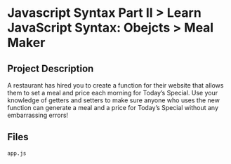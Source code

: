 # Javascript Syntax Part II > Learn JavaScript Syntax: Obejcts > Meal Maker
## Project Description
A restaurant has hired you to create a function for their website that allows
them to set a meal and price each morning for Today’s Special. Use your 
knowledge of getters and setters to make sure anyone who uses the new function 
can generate a meal and a price for Today’s Special without any embarrassing 
errors!

## Files
`app.js`
